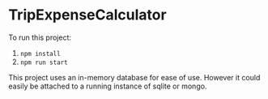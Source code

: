 # TripExpenseCalculator

To run this project:

1. `npm install`
2. `npm run start`

This project uses an in-memory database for ease of use. However it could easily be attached to a running instance of sqlite or mongo.
